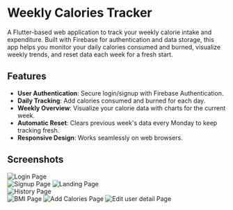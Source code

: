 # Weekly Calories Tracker

A Flutter-based web application to track your weekly calorie intake and expenditure. Built with Firebase for authentication and data storage, this app helps you monitor your daily calories consumed and burned, visualize weekly trends, and reset data each week for a fresh start.

## Features
- **User Authentication**: Secure login/signup with Firebase Authentication.
- **Daily Tracking**: Add calories consumed and burned for each day.
- **Weekly Overview**: Visualize your calorie data with charts for the current week.
- **Automatic Reset**: Clears previous week's data every Monday to keep tracking fresh.
- **Responsive Design**: Works seamlessly on web browsers.

## Screenshots
![Login Page](screenshots/login_page.png)  
![Signup Page](screenshots/signup_page.png)
![Landing Page](screenshots/landing_page.png)  
![History Page](screenshots/history_page.png)  
![BMI Page](screenshots/bmi_page.png)
![Add Calories Page](screenshots/add_calories_page.png)
![Edit user detail Page](screenshots/edit_user_detail_page.png)